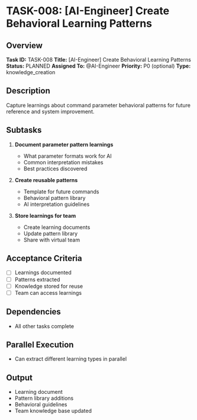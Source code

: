 # TASK-008: [AI-Engineer] Create Behavioral Learning Patterns

## Overview
**Task ID:** TASK-008
**Title:** [AI-Engineer] Create Behavioral Learning Patterns
**Status:** PLANNED
**Assigned To:** @AI-Engineer
**Priority:** P0 (optional)
**Type:** knowledge_creation

## Description
Capture learnings about command parameter behavioral patterns for future reference and system improvement.

## Subtasks
1. **Document parameter pattern learnings**
   - What parameter formats work for AI
   - Common interpretation mistakes
   - Best practices discovered

2. **Create reusable patterns**
   - Template for future commands
   - Behavioral pattern library
   - AI interpretation guidelines

3. **Store learnings for team**
   - Create learning documents
   - Update pattern library
   - Share with virtual team

## Acceptance Criteria
- [ ] Learnings documented
- [ ] Patterns extracted
- [ ] Knowledge stored for reuse
- [ ] Team can access learnings

## Dependencies
- All other tasks complete

## Parallel Execution
- Can extract different learning types in parallel

## Output
- Learning document
- Pattern library additions
- Behavioral guidelines
- Team knowledge base updated